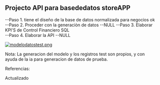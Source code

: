 ## Projecto API para basededatos storeAPP

--Paso 1.  tiene el diseño de la base de datos normalizada para negocios ok
--Paso 2. Proceder con la generaciòn de datos --NULL
--Paso 3. Elaborar KPI'S  de Control Financiero SQL  
--Paso 4. Elaborar la API --NULL

[![modelodatostest.png](https://i.postimg.cc/mDK1kryH/modelodatostest.png)](https://postimg.cc/cgML50jx)


Nota: 
La generacion del modelo y los registros test son propios, y con ayuda de la ia para generacion de datos de prueba.

Referencias:

Actualizado
